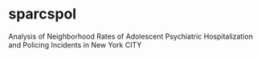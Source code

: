 # sparcspol
Analysis of Neighborhood Rates of Adolescent Psychiatric Hospitalization and Policing Incidents in New York CITY
